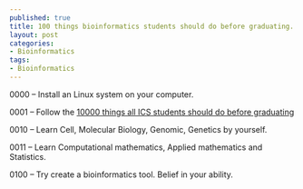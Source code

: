 ```yaml
--- 
published: true
title: 100 things bioinformatics students should do before graduating.
layout: post
categories:
- Bioinformatics
tags: 
- Bioinformatics
---
```

0000 – Install an Linux system on your computer.

0001 – Follow the [10000 things all ICS students should do before graduating](http://tagide.com/blog/2011/06/things-ics-students-should-do-before-graduating/ "10000 things all ICS students should do before graduating")

0010 – Learn Cell, Molecular Biology, Genomic, Genetics by yourself.

0011 – Learn Computational mathematics, Applied mathematics and Statistics.

0100 – Try create a bioinformatics tool. Belief in your ability.
